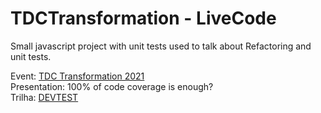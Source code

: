 # TDCTransformation - LiveCode
Small javascript project with unit tests used to talk about Refactoring and unit tests.


Event: [TDC Transformation 2021](https://thedevconf.com/tdc/2021/transformation/)<br>
Presentation: 100% of code coverage is enough? <br>
Trilha: [DEVTEST](https://thedevconf.com/tdc/2021/transformation/trilha-devtest)

